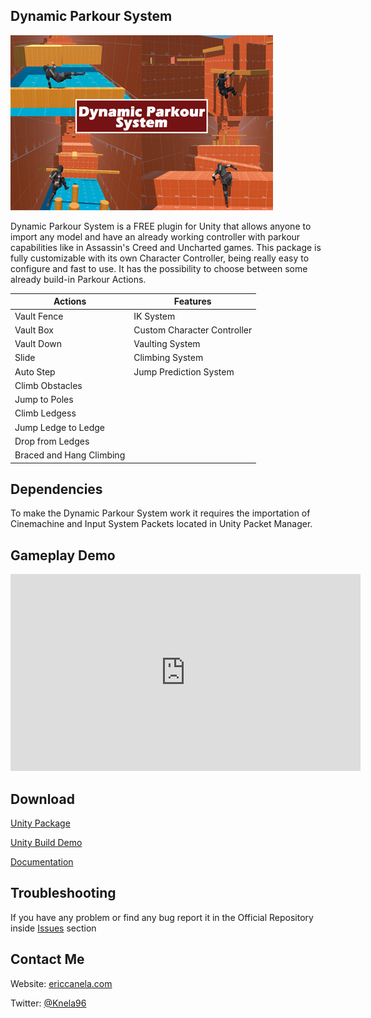 ## Dynamic Parkour System

![](Resources/Card.png)

Dynamic Parkour System is a FREE plugin  for Unity that allows anyone to import any model and have an already working controller with parkour capabilities like in Assassin's Creed and Uncharted games. This package is fully customizable with its own Character Controller, being really easy to configure and fast to use. It has the possibility to choose between some already build-in Parkour Actions.

|   Actions                 | Features                    |
|         ---------         |         ----------          |
| Vault Fence               | IK System                   |
| Vault Box                 | Custom Character Controller |
| Vault Down                | Vaulting System             |
| Slide                     | Climbing System             |
| Auto Step                 | Jump Prediction System      |
| Climb Obstacles           |                             |
| Jump to Poles             |                             |
| Climb Ledgess             |                             |
| Jump Ledge to Ledge       |                             |
| Drop from Ledges          |                             |
| Braced and Hang Climbing  |                             |

## Dependencies
To make the Dynamic Parkour System work it requires the importation of Cinemachine and Input System Packets located in Unity Packet Manager.

## Gameplay Demo
<iframe width="560" height="315"
src="https://www.youtube.com/embed/mw6ozapAuYY" 
frameborder="0" 
allow="accelerometer; autoplay; encrypted-media; gyroscope; picture-in-picture" 
allowfullscreen></iframe>

## Download
[Unity Package](https://github.com/knela96/Dynamic-Parkour-System/releases/tag/v1.0)

[Unity Build Demo](https://github.com/knela96/Dynamic-Parkour-System/releases/tag/v1.0-beta)

[Documentation](/docs/Downloads/DynamicParkourSystem_Documentation.pdf)

## Troubleshooting
If you have any problem or find any bug report it in the Official Repository inside [Issues](https://github.com/knela96/Dynamic-Parkour-System/issues) section

## Contact Me
Website: [ericcanela.com](https://ericcanela.com)

Twitter: [@Knela96](https://twitter.com/knela96)


